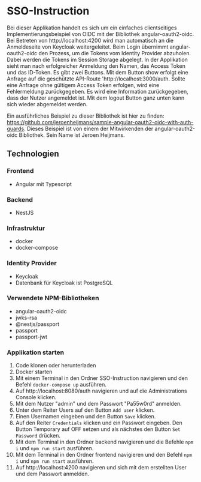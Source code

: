 # SSO-Instruction
Bei dieser Applikation handelt es sich um ein einfaches clientseitiges Implementierungsbeispiel von OIDC mit der Bibliothek angular-oauth2-oidc. Bei Betreten von http://localhost:4200 wird man automatisch an die Anmeldeseite von Keycloak weitergeleitet. Beim Login übernimmt angular-oauth2-oidc den Prozess, um die Tokens vom Identity Provider abzuholen. Dabei werden die Tokens im Session Storage abgelegt. In der Applikation sieht man nach erfolgreicher Anmeldung den Namen, das Access Token und das ID-Token. Es gibt zwei Buttons. Mit dem Button show erfolgt eine Anfrage auf die geschützte API-Route 'http://localhost:3000/auth. Sollte eine Anfrage ohne gültigem Access Token erfolgen, wird eine Fehlermeldung zurückgegeben. Es wird eine Information zurückgegeben, dass der Nutzer angemeldet ist. Mit dem logout Button ganz unten kann sich wieder abgemeldet werden.

Ein ausführliches Beispiel zu dieser Bibliothek ist hier zu finden: https://github.com/jeroenheijmans/sample-angular-oauth2-oidc-with-auth-guards. Dieses Beispiel ist von einem der Mitwirkenden der angular-oauth2-oidc Bibliothek. Sein Name ist Jeroen Heijmans.

## Technologien
### Frontend
- Angular mit Typescript

### Backend
- NestJS

### Infrastruktur
- docker
- docker-compose

### Identity Provider
- Keycloak
- Datenbank für Keycloak ist PostgreSQL

### Verwendete NPM-Bibliotheken
- angular-oauth2-oidc
- jwks-rsa
- @nestjs/passport
- passport
- passport-jwt

### Applikation starten
1. Code klonen oder herunterladen
2. Docker starten
3. Mit einem Terminal in den Ordner SSO-Instruction navigieren und den Befehl `docker-compose up` ausführen.
4. Auf http://localhost:8080/auth navigieren und auf die Administrations Console klicken.
5. Mit dem Nutzer "admin" und dem Passwort "Pa55w0rd" anmelden.
6. Unter dem Reiter Users auf den Button `Add user` klicken.
7. Einen Usernamen eingeben und den Button `Save` klicken.
8. Auf den Reiter `Credentials` klicken und ein Passwort eingeben. Den Button Temporary auf OFF setzen und als nächstes den Button `Set Password` drücken.
9. Mit dem Terminal in den Ordner backend navigieren und die Befehle `npm i` und `npm run start` ausführen.
10. Mit dem Terminal in den Ordner frontend navigieren und den Befehl `npm i` und `npm run start` ausführen.
11. Auf http://localhost:4200 navigieren und sich mit dem erstellten User und dem Passwort anmelden.
